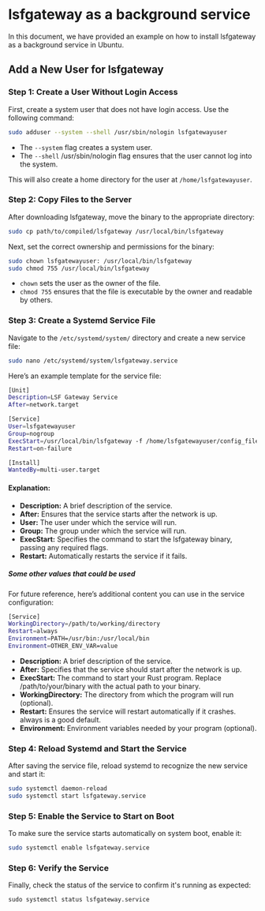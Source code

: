 # lsfgateway as a background service

In this document, we have provided an example on how to install lsfgateway as a background service in Ubuntu. 


## Add a New User for lsfgateway

### Step 1: Create a User Without Login Access

First, create a system user that does not have login access. Use the following command:
```sh
sudo adduser --system --shell /usr/sbin/nologin lsfgatewayuser
```

- The `--system` flag creates a system user.
- The `--shell` /usr/sbin/nologin flag ensures that the user cannot log into the system.

This will also create a home directory for the user at `/home/lsfgatewayuser`.


### Step 2: Copy Files to the Server

After downloading lsfgateway, move the binary to the appropriate directory:

```sh
sudo cp path/to/compiled/lsfgateway /usr/local/bin/lsfgateway
```

Next, set the correct ownership and permissions for the binary:
```sh
sudo chown lsfgatewayuser: /usr/local/bin/lsfgateway
sudo chmod 755 /usr/local/bin/lsfgateway
```
- `chown` sets the user as the owner of the file.
- `chmod 755` ensures that the file is executable by the owner and readable by others.


### Step 3: Create a Systemd Service File 

Navigate to the `/etc/systemd/system/` directory and create a new service file:

```bash
sudo nano /etc/systemd/system/lsfgateway.service
```

Here’s an example template for the service file:
```sh
[Unit]
Description=LSF Gateway Service
After=network.target

[Service]
User=lsfgatewayuser
Group=nogroup
ExecStart=/usr/local/bin/lsfgateway -f /home/lsfgatewayuser/config_file.yml -m monitoring
Restart=on-failure

[Install]
WantedBy=multi-user.target
```

#### Explanation:

- **Description:** A brief description of the service.
- **After:** Ensures that the service starts after the network is up.
- **User:** The user under which the service will run.
- **Group:** The group under which the service will run.
- **ExecStart:** Specifies the command to start the lsfgateway binary, passing any required flags.
- **Restart:** Automatically restarts the service if it fails.

##### Some other values that could be used 
For future reference, here’s additional content you can use in the service configuration:

```bash
[Service]
WorkingDirectory=/path/to/working/directory
Restart=always
Environment=PATH=/usr/bin:/usr/local/bin
Environment=OTHER_ENV_VAR=value
```

- **Description:** A brief description of the service.
- **After:** Specifies that the service should start after the network is up.
- **ExecStart:** The command to start your Rust program. Replace /path/to/your/binary with the actual path to your binary.
- **WorkingDirectory:** The directory from which the program will run (optional).
- **Restart:** Ensures the service will restart automatically if it crashes. always is a good default.
- **Environment:** Environment variables needed by your program (optional).

### Step 4: Reload Systemd and Start the Service
After saving the service file, reload systemd to recognize the new service and start it:
```sh
sudo systemctl daemon-reload
sudo systemctl start lsfgateway.service
```

### Step 5: Enable the Service to Start on Boot

To make sure the service starts automatically on system boot, enable it:
```sh
sudo systemctl enable lsfgateway.service
```

### Step 6: Verify the Service
Finally, check the status of the service to confirm it's running as expected:
```
sudo systemctl status lsfgateway.service
```
